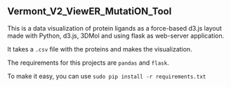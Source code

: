 ## Vermont_V2_ViewER_MutatiON_Tool

This is a data visualization of protein ligands as a force-based d3.js layout made with Python, d3.js, 3DMol and using flask as web-server application.

It takes a ``.csv`` file with the proteins and makes the visualization.

The requirements for this projects are ``pandas`` and ``flask``.

To make it easy, you can use ``sudo pip install -r requirements.txt``
